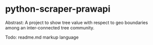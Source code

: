 # python-scraper-prawapi
Abstrast: 
A project to show tree value with respect to geo boundaries among an inter-connected tree community.

Todo: readme.md markup language